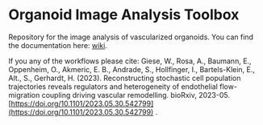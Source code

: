 # Organoid Image Analysis Toolbox
Repository for the image analysis of vascularized organoids. You can find the documentation here: [wiki](https://github.com/gerhardt-lab/organoid-image-analysis/wiki). 

If you any of the workflows please cite: Giese, W., Rosa, A., Baumann, E., Oppenheim, O., Akmeric, E. B., Andrade, S., Hollfinger, I., Bartels-Klein, E., Alt., S., Gerhardt, H. (2023). Reconstructing stochastic cell population trajectories reveals regulators and heterogeneity of endothelial flow-migration coupling driving vascular remodelling. bioRxiv, 2023-05.
[https://doi.org/10.1101/2023.05.30.542799](https://doi.org/10.1101/2023.05.30.542799) .

